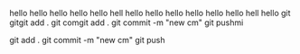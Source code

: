 hello hello hello hello hello hell hello hello hello hello hello hello hell
hello git gitgit add . git comgit add . git commit -m "new cm" git pushmi

git add . git commit -m "new cm" git push

